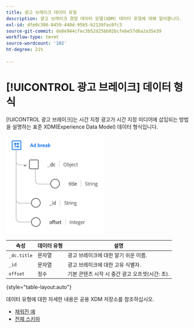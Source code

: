 ```yaml
---
title: 광고 브레이크 데이터 유형
description: 광고 브레이크 경험 데이터 모델(XDM) 데이터 유형에 대해 알아봅니다.
exl-id: dfe0c386-8459-440d-95b5-b2139fac0fc3
source-git-commit: de8e944cfec3b52d25bb02bcfebe57d6a2a35e39
workflow-type: tm+mt
source-wordcount: '102'
ht-degree: 21%

---
```


# [!UICONTROL 광고 브레이크] 데이터 형식

[!UICONTROL 광고 브레이크]는 시간 지정 광고가 시간 지정 미디어에 삽입되는 방법을 설명하는 표준 XDM(Experience Data Model) 데이터 형식입니다.

![데이터 형식 구조](../images/data-types/ad-break.png)

| 속성 | 데이터 유형 | 설명 |
| --- | --- | --- |
| `_dc.title` | 문자열 | 광고 브레이크에 대한 알기 쉬운 이름. |
| `_id` | 문자열 | 광고 브레이크에 대한 고유 식별자. |
| `offset` | 정수 | 기본 콘텐츠 시작 시 중간 광고 오프셋(시간: 초). |

{style="table-layout:auto"}

데이터 유형에 대한 자세한 내용은 공용 XDM 저장소를 참조하십시오.

* [채워진 예](https://github.com/adobe/xdm/blob/master/components/datatypes/marketing/advertising-break.example.1.json)
* [전체 스키마](https://github.com/adobe/xdm/blob/master/components/datatypes/marketing/advertising-break.schema.json)
